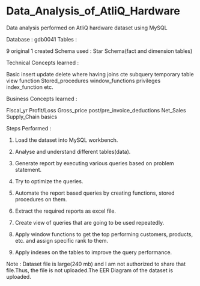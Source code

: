 # Data_Analysis_of_AtliQ_Hardware

Data analysis performed on AtliQ hardware dataset using MySQL

Database : gdb0041 Tables :

9 original 1 created Schema used : Star Schema(fact and dimension tables)

Technical Concepts learned :

Basic insert update delete where having joins cte subquery temporary table view function Stored_procedures window_functions privileges index_function etc.

Business Concepts learned :

Fiscal_yr Profit/Loss Gross_price post/pre_invoice_deductions Net_Sales Supply_Chain basics

Steps Performed :
1. Load the dataset into MySQL workbench.

2. Analyse and understand different tables(data).

3. Generate report by executing various queries based on problem statement.

4. Try to optimize the queries.

5. Automate the report based queries by creating functions, stored procedures on them.

6. Extract the required reports as excel file.

7. Create view of queries that are going to be used repeatedly.

8. Apply window functions to get the top performing customers, products, etc. and assign specific rank to them.

9. Apply indexes on the tables to improve the query performance.
   

Note : Dataset file is large(240 mb) and I am not authorized to share that file.Thus, the file is not uploaded.The EER Diagram of the dataset is uploaded.
